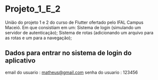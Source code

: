 # Projeto_1_E_2
União do projeto 1 e 2 do curso de Flutter ofertado pelo IFAL Campus Maceió.
Em que consistiam em um:
Sistema de login (simulando um servidor de autenticação);
Sistema de rotas (adicionando um arquivo para as rotas e um para a  navegação);

## Dados para entrar no sistema de login do aplicativo

email do usuario : matheus@gmail.com
senha do usuario : 123456
